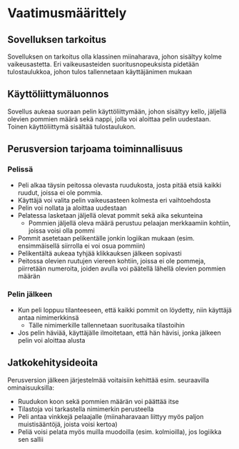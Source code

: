 # Vaatimusmäärittely

## Sovelluksen tarkoitus

Sovelluksen on tarkoitus olla klassinen miinaharava, johon sisältyy kolme vaikeusastetta. Eri vaikeusasteiden suoritusnopeuksista pidetään tulostaulukkoa, johon tulos tallennetaan käyttäjänimen mukaan

## Käyttöliittymäluonnos

Sovellus aukeaa suoraan pelin käyttöliittymään, johon sisältyy kello, jäljellä olevien pommien määrä sekä nappi, jolla voi aloittaa pelin uudestaan. Toinen käyttöliittymä sisältää tulostaulukon.

## Perusversion tarjoama toiminnallisuus

### Pelissä

- Peli alkaa täysin peitossa olevasta ruudukosta, josta pitää etsiä kaikki ruudut, joissa ei ole pommia.
- Käyttäjä voi valita pelin vaikeusasteen kolmesta eri vaihtoehdosta
- Pelin voi nollata ja aloittaa uudestaan
- Pelatessa lasketaan jäljellä olevat pommit sekä aika sekunteina
  - Pommien jäljellä oleva määrä perustuu pelaajan merkkaamiin kohtiin, joissa voisi olla pommi
- Pommit asetetaan pelikentälle jonkin logiikan mukaan (esim. ensimmäisellä siirrolla ei voi osua pommiin)
- Pelikentältä aukeaa tyhjää klikkauksen jälkeen sopivasti
- Peitossa olevien ruutujen viereen kohtiin, joissa ei ole pommeja, piirretään numeroita, joiden avulla voi päätellä lähellä olevien pommien määrän

### Pelin jälkeen

- Kun peli loppuu tilanteeseen, että kaikki pommit on löydetty, niin käyttäjä antaa nimimerkkinsä
  - Tälle nimimerkille tallennetaan suoritusaika tilastoihin
- Jos pelin häviää, käyttäjälle ilmoitetaan, että hän hävisi, jonka jälkeen pelin voi aloittaa alusta

## Jatkokehitysideoita

Perusversion jälkeen järjestelmää voitaisiin kehittää esim. seuraavilla ominaisuuksilla:

- Ruudukon koon sekä pommien määrän voi päättää itse
- Tilastoja voi tarkastella nimimerkin perusteella
- Peli antaa vinkkejä pelaajalle (miinaharavaan liittyy myös paljon muistisääntöjä, joista voisi kertoa)
- Peliä voisi pelata myös muilla muodoilla (esim. kolmioilla), jos logiikka sen sallii
